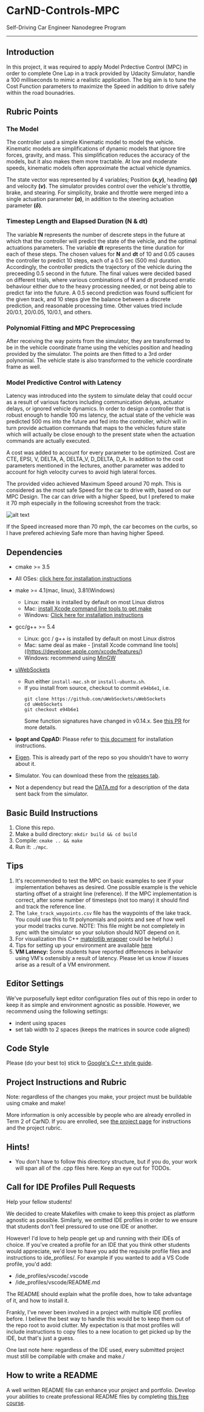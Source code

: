 # CarND-Controls-MPC
Self-Driving Car Engineer Nanodegree Program

---

## Introduction
In this project, it was required to apply Model Prdective Control (MPC) in order to complete One Lap in a track provided by Udacity Simulator, handle a 100 milliseconds to mimic a realistic application. The big aim is to tune the Cost Function parameters to maximize the Speed in addition to drive safely within the road bounadries.

## Rubric Points

### The Model

The controller used a simple Kinematic model to model the vehicle. Kinematic models are simplifications of dynamic models that ignore tire forces, gravity, and mass. This simplification reduces the accuracy of the models, but it also makes them more tractable. At low and moderate speeds, kinematic models often approximate the actual vehicle dynamics.

The state vector was represented by 4 variables; Position **(_x,y_)**, heading **(_ψ_)** and velocity **(_v_)**. The simulator provides control over the vehicle's throttle, brake, and stearing. For simplicity, brake and throttle were merged into a single actuation parameter **(_a_)**, in addition to the steering actuation parameter **(_δ_)**.

### Timestep Length and Elapsed Duration (N & dt)

The variable **N** represents the number of descrete steps in the future at which that the controller will predict the state of the vehicle, and the optimal actuations parameters. The variable **dt** represents the time duration for each of these steps. The chosen values for **N** and **dt** of 10 and 0.05 causes the controller to predict 10 steps, each of a 0.5 sec (500 ms) duration. Accordingly, the controller predicts the trajectory of the vehicle during the preceeding 0.5 second in the future. The final values were decided based on different trials, where various combinations of N and dt produced erratic behaviour either due to the heavy processing needed, or not being able to predict far into the future. A 0.5 second prediction was found sufficient for the given track, and 10 steps give the balance between a discrete prediction, and reasonable processing time. Other values tried include 20/0.1, 20/0.05, 10/0.1, and others.


### Polynomial Fitting and MPC Preprocessing

After receiving the way points from the simulator, they are transformed to be in the vehicle coordinate frame using the vehicles position and heading provided by the simulator. The points are then fitted to a 3rd order polynomial. The vehicle state is also transformed to the vehicle coordinate frame as well.


### Model Predictive Control with Latency

Latency was introduced into the system to simulate delay that could occur as a result of various factors including communication delyas, actuator delays, or ignored vehicle dynamics. In order to design a controller that is robust enough to handle 100 ms latency, the actual state of the vehicle was predicted 500 ms into the future and fed into the controller, which will in turn provide actuation commands that maps to the vehicles future state which will actually be close enough to the present state when the actuation commands are actually executed.

A cost was added to account for every parameter to be optimized. Cost are CTE, EPSI, V, DELTA, A, DELTA_V, D_DELTA, D_A. In addition to the cost parameters mentioned in the lectures, another parameter was added to account for high velocity curves to avoid high lateral forces.

The provided video achieved Maximum Speed around 70 mph. This is considered as the most safe Speed for the car to drive with, based on our MPC Design. The car can drive with a higher Speed, but I prefered to make it 70 mph especially in the following screeshot from the track:


  ![alt text](Track_ScreenShot.png "Car Motion ScreenShot in the track")


If the Speed increased more than 70 mph, the car becomes on the curbs, so I have prefered achieving Safe more than having higher Speed.


## Dependencies

* cmake >= 3.5
 * All OSes: [click here for installation instructions](https://cmake.org/install/)
* make >= 4.1(mac, linux), 3.81(Windows)
  * Linux: make is installed by default on most Linux distros
  * Mac: [install Xcode command line tools to get make](https://developer.apple.com/xcode/features/)
  * Windows: [Click here for installation instructions](http://gnuwin32.sourceforge.net/packages/make.htm)
* gcc/g++ >= 5.4
  * Linux: gcc / g++ is installed by default on most Linux distros
  * Mac: same deal as make - [install Xcode command line tools]((https://developer.apple.com/xcode/features/)
  * Windows: recommend using [MinGW](http://www.mingw.org/)
* [uWebSockets](https://github.com/uWebSockets/uWebSockets)
  * Run either `install-mac.sh` or `install-ubuntu.sh`.
  * If you install from source, checkout to commit `e94b6e1`, i.e.
    ```
    git clone https://github.com/uWebSockets/uWebSockets
    cd uWebSockets
    git checkout e94b6e1
    ```
    Some function signatures have changed in v0.14.x. See [this PR](https://github.com/udacity/CarND-MPC-Project/pull/3) for more details.

* **Ipopt and CppAD:** Please refer to [this document](https://github.com/udacity/CarND-MPC-Project/blob/master/install_Ipopt_CppAD.md) for installation instructions.
* [Eigen](http://eigen.tuxfamily.org/index.php?title=Main_Page). This is already part of the repo so you shouldn't have to worry about it.
* Simulator. You can download these from the [releases tab](https://github.com/udacity/self-driving-car-sim/releases).
* Not a dependency but read the [DATA.md](./DATA.md) for a description of the data sent back from the simulator.


## Basic Build Instructions

1. Clone this repo.
2. Make a build directory: `mkdir build && cd build`
3. Compile: `cmake .. && make`
4. Run it: `./mpc`.

## Tips

1. It's recommended to test the MPC on basic examples to see if your implementation behaves as desired. One possible example
is the vehicle starting offset of a straight line (reference). If the MPC implementation is correct, after some number of timesteps
(not too many) it should find and track the reference line.
2. The `lake_track_waypoints.csv` file has the waypoints of the lake track. You could use this to fit polynomials and points and see of how well your model tracks curve. NOTE: This file might be not completely in sync with the simulator so your solution should NOT depend on it.
3. For visualization this C++ [matplotlib wrapper](https://github.com/lava/matplotlib-cpp) could be helpful.)
4.  Tips for setting up your environment are available [here](https://classroom.udacity.com/nanodegrees/nd013/parts/40f38239-66b6-46ec-ae68-03afd8a601c8/modules/0949fca6-b379-42af-a919-ee50aa304e6a/lessons/f758c44c-5e40-4e01-93b5-1a82aa4e044f/concepts/23d376c7-0195-4276-bdf0-e02f1f3c665d)
5. **VM Latency:** Some students have reported differences in behavior using VM's ostensibly a result of latency.  Please let us know if issues arise as a result of a VM environment.

## Editor Settings

We've purposefully kept editor configuration files out of this repo in order to
keep it as simple and environment agnostic as possible. However, we recommend
using the following settings:

* indent using spaces
* set tab width to 2 spaces (keeps the matrices in source code aligned)

## Code Style

Please (do your best to) stick to [Google's C++ style guide](https://google.github.io/styleguide/cppguide.html).

## Project Instructions and Rubric

Note: regardless of the changes you make, your project must be buildable using
cmake and make!

More information is only accessible by people who are already enrolled in Term 2
of CarND. If you are enrolled, see [the project page](https://classroom.udacity.com/nanodegrees/nd013/parts/40f38239-66b6-46ec-ae68-03afd8a601c8/modules/f1820894-8322-4bb3-81aa-b26b3c6dcbaf/lessons/b1ff3be0-c904-438e-aad3-2b5379f0e0c3/concepts/1a2255a0-e23c-44cf-8d41-39b8a3c8264a)
for instructions and the project rubric.

## Hints!

* You don't have to follow this directory structure, but if you do, your work
  will span all of the .cpp files here. Keep an eye out for TODOs.

## Call for IDE Profiles Pull Requests

Help your fellow students!

We decided to create Makefiles with cmake to keep this project as platform
agnostic as possible. Similarly, we omitted IDE profiles in order to we ensure
that students don't feel pressured to use one IDE or another.

However! I'd love to help people get up and running with their IDEs of choice.
If you've created a profile for an IDE that you think other students would
appreciate, we'd love to have you add the requisite profile files and
instructions to ide_profiles/. For example if you wanted to add a VS Code
profile, you'd add:

* /ide_profiles/vscode/.vscode
* /ide_profiles/vscode/README.md

The README should explain what the profile does, how to take advantage of it,
and how to install it.

Frankly, I've never been involved in a project with multiple IDE profiles
before. I believe the best way to handle this would be to keep them out of the
repo root to avoid clutter. My expectation is that most profiles will include
instructions to copy files to a new location to get picked up by the IDE, but
that's just a guess.

One last note here: regardless of the IDE used, every submitted project must
still be compilable with cmake and make./

## How to write a README
A well written README file can enhance your project and portfolio.  Develop your abilities to create professional README files by completing [this free course](https://www.udacity.com/course/writing-readmes--ud777).
